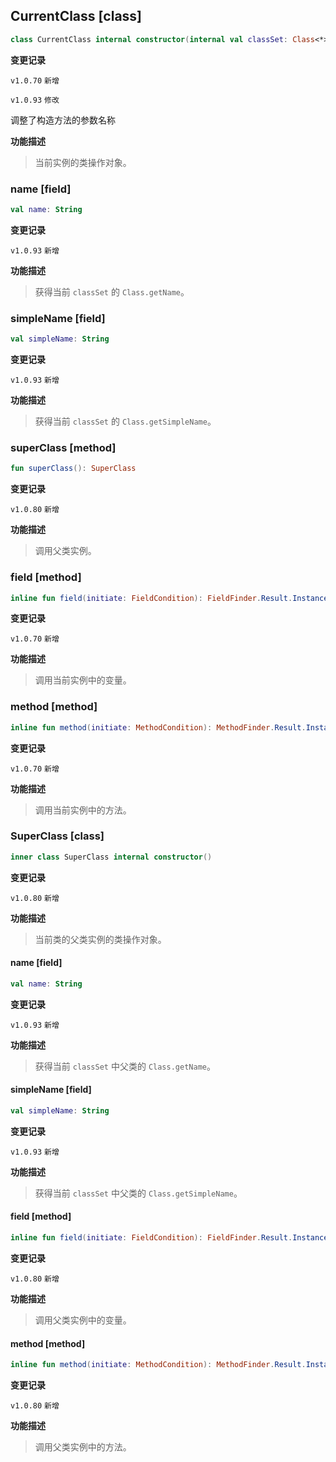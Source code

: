 ## CurrentClass [class]

```kotlin
class CurrentClass internal constructor(internal val classSet: Class<*>, internal val instance: Any)
```

**变更记录**

`v1.0.70` `新增`

`v1.0.93` `修改`

调整了构造方法的参数名称

**功能描述**

> 当前实例的类操作对象。

### name [field]

```kotlin
val name: String
```

**变更记录**

`v1.0.93` `新增`

**功能描述**

> 获得当前 `classSet` 的 `Class.getName`。

### simpleName [field]

```kotlin
val simpleName: String
```

**变更记录**

`v1.0.93` `新增`

**功能描述**

> 获得当前 `classSet` 的 `Class.getSimpleName`。

### superClass [method]

```kotlin
fun superClass(): SuperClass
```

**变更记录**

`v1.0.80` `新增`

**功能描述**

> 调用父类实例。

### field [method]

```kotlin
inline fun field(initiate: FieldCondition): FieldFinder.Result.Instance
```

**变更记录**

`v1.0.70` `新增`

**功能描述**

> 调用当前实例中的变量。

### method [method]

```kotlin
inline fun method(initiate: MethodCondition): MethodFinder.Result.Instance
```

**变更记录**

`v1.0.70` `新增`

**功能描述**

> 调用当前实例中的方法。

### SuperClass [class]

```kotlin
inner class SuperClass internal constructor()
```

**变更记录**

`v1.0.80` `新增`

**功能描述**

> 当前类的父类实例的类操作对象。

#### name [field]

```kotlin
val name: String
```

**变更记录**

`v1.0.93` `新增`

**功能描述**

> 获得当前 `classSet` 中父类的 `Class.getName`。

#### simpleName [field]

```kotlin
val simpleName: String
```

**变更记录**

`v1.0.93` `新增`

**功能描述**

> 获得当前 `classSet` 中父类的 `Class.getSimpleName`。

#### field [method]

```kotlin
inline fun field(initiate: FieldCondition): FieldFinder.Result.Instance
```

**变更记录**

`v1.0.80` `新增`

**功能描述**

> 调用父类实例中的变量。

#### method [method]

```kotlin
inline fun method(initiate: MethodCondition): MethodFinder.Result.Instance
```

**变更记录**

`v1.0.80` `新增`

**功能描述**

> 调用父类实例中的方法。